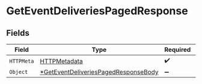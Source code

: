 # GetEventDeliveriesPagedResponse


## Fields

| Field                                                                            | Type                                                                             | Required                                                                         | Description                                                                      |
| -------------------------------------------------------------------------------- | -------------------------------------------------------------------------------- | -------------------------------------------------------------------------------- | -------------------------------------------------------------------------------- |
| `HTTPMeta`                                                                       | [HTTPMetadata](./httpmetadata.md)                                                | :heavy_check_mark:                                                               | N/A                                                                              |
| `Object`                                                                         | [*GetEventDeliveriesPagedResponseBody](./geteventdeliveriespagedresponsebody.md) | :heavy_minus_sign:                                                               | OK                                                                               |